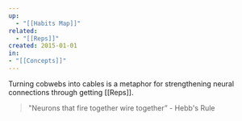 ```yaml
---
up:
  - "[[Habits Map]]"
related:
  - "[[Reps]]"
created: 2015-01-01
in:
- "[[Concepts]]"
---
```

Turning cobwebs into cables is a metaphor for strengthening neural connections through getting [[Reps]].

> "Neurons that fire together wire together” - Hebb's Rule 